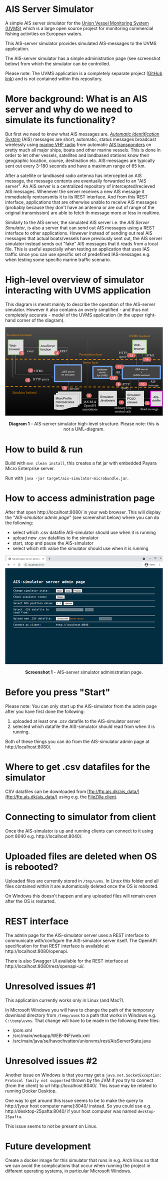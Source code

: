 # AIS Server Simulator

A simple AIS server simulator for
the [Union Vessel Monitoring System (UVMS)](https://focusfish.atlassian.net/wiki/spaces/UVMS/overview) which is a large open source project for monitoring commercial fishing activities on European waters.

This AIS-server simulator provides
simulated AIS-messages to the UVMS application.

The AIS-server simulator has a simple administration page (see screenshot below) from which the simulator can be
controlled.

Please note: The UVMS application is a completely separate project ([GitHub link](https://github.com/UnionVMS/)) and is not contained
within this repository.

# More background: What is an AIS server and why do we need to simulate its functionality?

But first we need to know what AIS messages are. *[Automatic Identification System](https://en.wikipedia.org/wiki/Automatic_identification_system)* (AIS) messages are short, automatic, status messages broadcast wirelessly using [marine VHF radio](https://en.wikipedia.org/wiki/Marine_VHF_radio) from automatic [AIS transponders](https://en.wikipedia.org/wiki/Automatic_identification_system#/media/File:Ships_AIS_display_with_lists_of_nearby_vessels.jpg) on pretty much all major ships, boats and other marine vessels. This is done in order to let other vessels,
satellites and landbased stations know their geographic location, course, destination etc. AIS-messages are typically
sent out every 3-180 seconds and have a maximum range of 65 km.

After a satellite or landbased radio antenna has intercepted an AIS message, the message contents are eventually forwarded to an "AIS server". An AIS server is a centralized repository of intercepted/recieved AIS messages. Whenever the server receives a new AIS message it immediatelly rentransmits it to its REST interface. And from this REST interface, applications that are otherwise unable to receive AIS messages (probably because they don't have an antenna or are out of range of the original transmission) are able to fetch th message more or less in realtime.

Similarly to the AIS server, the simulated AIS server i.e. the *AIS Server Simulator*, is also a server that can send out AIS messages using a REST interface to other
applications. However instead of sending out real AIS messages that actual boats/vessels have previously sent out, the
AIS server simulator instead sends out "fake" AIS messages that it reads from a local file. This is useful especially
when testing an application that uses IAS traffic since you can use specific set of predefined IAS-messages e.g. when
testing some specific marine traffic scenario.

# High-level overview of simulator interacting with UVMS application

This diagram is meant mainly to describe the operation of the AIS-server simulator. However it also contains an overly
simplified - and thus not completely accurate - model of the UVMS application (in the upper right-hand corner of the
diagram).

<div style="text-align: center">

![simulator-structure.png](./assets/simulator-structure.png)

<b>Diagram 1</b> - AIS-server simulator high-level structure. Please note: this is not a UML-diagram.</b>

</div>

# How to build & run

Build with `mvn clean install`, this creates a fat jar with embedded Payara Micro Enterprise server.

Run with `java -jar target/ais-simulator-microbundle.jar`.

# How to access administration page

After that open http://localhost:8080/ in your web browser. This will display the "*AIS-simulator admin page*" (see
screenshot below) where you can do the following:

* select which .csv datafile AIS-simulator should use when it is running
* upload new .csv datafiles to the simulator
* start, stop and pause the AIS-simulator
* select which nth value the simulator should use when it is running

<div style="text-align: center">

![image.png](./assets/simulator-screenshot.png)

<b>Screenshot 1</b> - AIS-server simulator administration page.

</div>

# Before you press "Start"

Please note: You can only start up the AIS-simulator from the admin page after you have first done the following:

1. uploaded at least one .csv datafile to the AIS-simulator server
2. selected which datafile the AIS-simulator should read from when it is running.

Both of these things you can do from the AIS-simulator admin page at http://localhost:8080/.

# Where to get .csv datafiles for the simulator

CSV datafiles can be downloaded from [ftp://ftp.ais.dk/ais_data/](ftp://ftp.ais.dk/ais_data/) using e.g.
the [FileZilla client](https://filezilla-project.org/).

# Connecting to simulator from client

Once the AIS-simulator is up and running clients can connect to it using port 8040 e.g. http://localhost:8040/.

# Uploaded files are deleted when OS is rebooted?

Uploaded files are currently stored in `/tmp/uvms`. In Linux this folder and all files contained within it are
automatically deleted once the OS is rebooted.

On Windows this doesn't happen and any uploaded files will remain even after the OS is restarted.

# REST interface

The admin page for the AIS-simulator server uses a REST interface to communicate with/configure the AIS-simulator server
itself. The OpenAPI specification for that REST interface is available at http://localhost:8080/openapi.

There is also Swagger UI available for the REST interface at http://localhost:8080/rest/openapi-ui/.

# Unresolved issues #1

This application currently works only in Linux (and Mac?).

In Microsoft Windows you will have to change the path of the temporary download directory from `/temp/uvms` to a path that works
in Windows e.g. `C:\temp\uvms`. That change will have to be made in the following three files:

* /pom.xml
* /src/main/webapp/WEB-INF/web.xml
* /src/main/java/se/havochvatten/unionvms/rest/AisServerState.java

# Unresolved issues #2

Another issue on Windows is that you may get a `java.net.SocketException: Protocol family not supported` thrown by the
JVM if you try to connect (from the client) to url http://localhost:8040/. This issue may be related to running Docker
Desktop.

One way to get around this issue seems to be to make the query to http://[your host computer name]:8040/ instead. So you
could use e.g. http://desktop-25pafta:8040/ if your host computer was named `desktop-25pafta`.

This issue seems to not be present on Linux.

# Future development

Create a docker image for this simulator that runs in e.g. Arch linux so that we can avoid the complications that 
occur when running the project in different operating systems, in particular Microsoft Windows.
